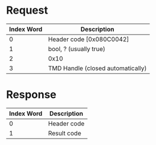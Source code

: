 # Request

| Index Word | Description                       |
|------------|-----------------------------------|
| 0          | Header code \[0x080C0042\]        |
| 1          | bool, ? (usually true)            |
| 2          | 0x10                              |
| 3          | TMD Handle (closed automatically) |

# Response

| Index Word | Description |
|------------|-------------|
| 0          | Header code |
| 1          | Result code |